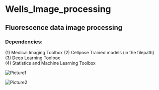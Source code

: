 # Wells_Image_processing
## Fluorescence data image processing
### Dependencies: 
(1) Medical Imaging Toolbox
(2) Cellpose Trained models (in the filepath)  
(3) Deep Learning Toolbox  
(4) Statistics and Machine Learning Toolbox  


![Picture1](https://github.com/sid6155330/Wells_Image_processing/assets/62871230/84a8042b-ddef-4c1b-b920-66f1c9802201)

![Picture2](https://github.com/sid6155330/Wells_Image_processing/assets/62871230/6d9304b6-4d2b-4b30-98b1-811fa0ea0dc8)
